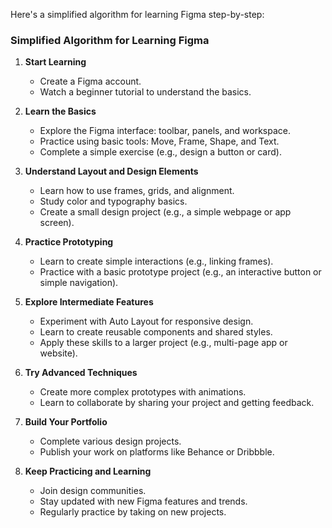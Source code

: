 Here's a simplified algorithm for learning Figma step-by-step:

### **Simplified Algorithm for Learning Figma**

1. **Start Learning**
   - Create a Figma account.
   - Watch a beginner tutorial to understand the basics.

2. **Learn the Basics**
   - Explore the Figma interface: toolbar, panels, and workspace.
   - Practice using basic tools: Move, Frame, Shape, and Text.
   - Complete a simple exercise (e.g., design a button or card).

3. **Understand Layout and Design Elements**
   - Learn how to use frames, grids, and alignment.
   - Study color and typography basics.
   - Create a small design project (e.g., a simple webpage or app screen).

4. **Practice Prototyping**
   - Learn to create simple interactions (e.g., linking frames).
   - Practice with a basic prototype project (e.g., an interactive button or simple navigation).

5. **Explore Intermediate Features**
   - Experiment with Auto Layout for responsive design.
   - Learn to create reusable components and shared styles.
   - Apply these skills to a larger project (e.g., multi-page app or website).

6. **Try Advanced Techniques**
   - Create more complex prototypes with animations.
   - Learn to collaborate by sharing your project and getting feedback.

7. **Build Your Portfolio**
   - Complete various design projects.
   - Publish your work on platforms like Behance or Dribbble.

8. **Keep Practicing and Learning**
   - Join design communities.
   - Stay updated with new Figma features and trends.
   - Regularly practice by taking on new projects.
